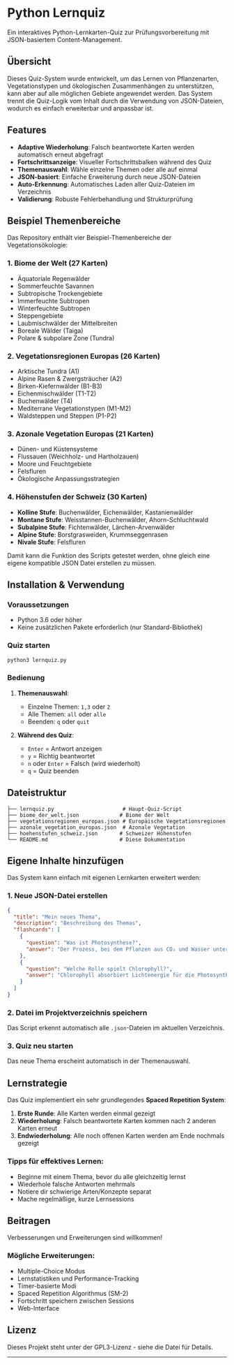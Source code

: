 # Python Lernquiz

Ein interaktives Python-Lernkarten-Quiz zur Prüfungsvorbereitung mit JSON-basiertem Content-Management.

## Übersicht

Dieses Quiz-System wurde entwickelt, um das Lernen von Pflanzenarten, Vegetationstypen und ökologischen Zusammenhängen zu unterstützen, kann aber auf alle möglichen Gebiete angewendet werden. Das System trennt die Quiz-Logik vom Inhalt durch die Verwendung von JSON-Dateien, wodurch es einfach erweiterbar und anpassbar ist.

## Features

- **Adaptive Wiederholung**: Falsch beantwortete Karten werden automatisch erneut abgefragt
- **Fortschrittsanzeige**: Visueller Fortschrittsbalken während des Quiz
- **Themenauswahl**: Wähle einzelne Themen oder alle auf einmal
- **JSON-basiert**: Einfache Erweiterung durch neue JSON-Dateien
- **Auto-Erkennung**: Automatisches Laden aller Quiz-Dateien im Verzeichnis
- **Validierung**: Robuste Fehlerbehandlung und Strukturprüfung

## Beispiel Themenbereiche

Das Repository enthält vier Beispiel-Themenbereiche der Vegetationsökologie:

### 1. Biome der Welt (27 Karten)
- Äquatoriale Regenwälder
- Sommerfeuchte Savannen
- Subtropische Trockengebiete
- Immerfeuchte Subtropen
- Winterfeuchte Subtropen
- Steppengebiete
- Laubmischwälder der Mittelbreiten
- Boreale Wälder (Taiga)
- Polare & subpolare Zone (Tundra)

### 2. Vegetationsregionen Europas (26 Karten)
- Arktische Tundra (A1)
- Alpine Rasen & Zwergsträucher (A2)
- Birken-Kiefernwälder (B1-B3)
- Eichenmischwälder (T1-T2)
- Buchenwälder (T4)
- Mediterrane Vegetationstypen (M1-M2)
- Waldsteppen und Steppen (P1-P2)

### 3. Azonale Vegetation Europas (21 Karten)
- Dünen- und Küstensysteme
- Flussauen (Weichholz- und Hartholzauen)
- Moore und Feuchtgebiete
- Felsfluren
- Ökologische Anpassungsstrategien

### 4. Höhenstufen der Schweiz (30 Karten)
- **Kolline Stufe**: Buchenwälder, Eichenwälder, Kastanienwälder
- **Montane Stufe**: Weisstannen-Buchenwälder, Ahorn-Schluchtwald
- **Subalpine Stufe**: Fichtenwälder, Lärchen-Arvenwälder
- **Alpine Stufe**: Borstgrasweiden, Krummseggenrasen
- **Nivale Stufe**: Felsfluren

Damit kann die Funktion des Scripts getestet werden, ohne gleich eine eigene kompatible JSON Datei erstellen zu müssen.

## Installation & Verwendung

### Voraussetzungen
- Python 3.6 oder höher
- Keine zusätzlichen Pakete erforderlich (nur Standard-Bibliothek)

### Quiz starten
```bash
python3 lernquiz.py
```

### Bedienung
1. **Themenauswahl**: 
   - Einzelne Themen: `1,3` oder `2`
   - Alle Themen: `all` oder `alle`
   - Beenden: `q` oder `quit`

2. **Während des Quiz**:
   - `Enter` = Antwort anzeigen
   - `y` = Richtig beantwortet
   - `n` oder `Enter` = Falsch (wird wiederholt)
   - `q` = Quiz beenden

## Dateistruktur

```
├── lernquiz.py                      # Haupt-Quiz-Script
├── biome_der_welt.json             # Biome der Welt
├── vegetationsregionen_europas.json # Europäische Vegetationsregionen
├── azonale_vegetation_europas.json  # Azonale Vegetation
├── hoehenstufen_schweiz.json       # Schweizer Höhenstufen
└── README.md                       # Diese Dokumentation
```

## Eigene Inhalte hinzufügen

Das System kann einfach mit eigenen Lernkarten erweitert werden:

### 1. Neue JSON-Datei erstellen
```json
{
  "title": "Mein neues Thema",
  "description": "Beschreibung des Themas",
  "flashcards": [
    {
      "question": "Was ist Photosynthese?",
      "answer": "Der Prozess, bei dem Pflanzen aus CO₂ und Wasser unter Lichteinwirkung Glucose und Sauerstoff produzieren."
    },
    {
      "question": "Welche Rolle spielt Chlorophyll?",
      "answer": "Chlorophyll absorbiert Lichtenergie für die Photosynthese."
    }
  ]
}
```

### 2. Datei im Projektverzeichnis speichern
Das Script erkennt automatisch alle `.json`-Dateien im aktuellen Verzeichnis.

### 3. Quiz neu starten
Das neue Thema erscheint automatisch in der Themenauswahl.

## Lernstrategie

Das Quiz implementiert ein sehr grundlegendes **Spaced Repetition System**:

1. **Erste Runde**: Alle Karten werden einmal gezeigt
2. **Wiederholung**: Falsch beantwortete Karten kommen nach 2 anderen Karten erneut
3. **Endwiederholung**: Alle noch offenen Karten werden am Ende nochmals gezeigt

### Tipps für effektives Lernen:
- Beginne mit einem Thema, bevor du alle gleichzeitig lernst
- Wiederhole falsche Antworten mehrmals
- Notiere dir schwierige Arten/Konzepte separat
- Mache regelmäßige, kurze Lernsessions


## Beitragen

Verbesserungen und Erweiterungen sind willkommen! 

### Mögliche Erweiterungen:
- Multiple-Choice Modus
- Lernstatistiken und Performance-Tracking
- Timer-basierte Modi
- Spaced Repetition Algorithmus (SM-2)
- Fortschritt speichern zwischen Sessions
- Web-Interface

## Lizenz

Dieses Projekt steht unter der GPL3-Lizenz - siehe die Datei für Details.


---
